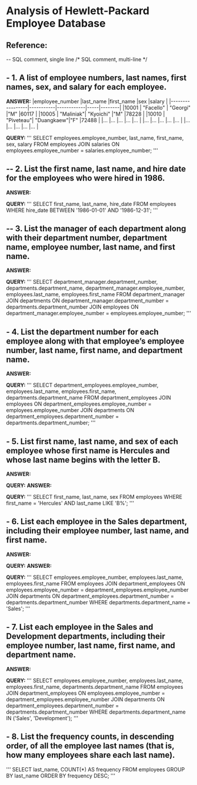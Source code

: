 # Analysis of Hewlett-Packard Employee Database

## Reference:
-- SQL comment, single line
/* SQL comment,
 multi-line */

## - 1. A list of employee numbers, last names, first names, sex, and salary for each employee.
**ANSWER:**
|employee_number  |last_name  |first_name  |sex  |salary  |
|-----------------|-----------|------------|-----|--------|
|10001            |	"Facello" |	"Georgi"   |"M"  |60117   |
|10005            |	"Maliniak"|	"Kyoichi"  |"M"  |78228   |
|10010            |	"Piveteau"|	"Duangkaew"|"F"  |72488   |
|...              |...        |...         |...  |...     |
|...              |...        |...         |...  |...     |
|...              |...        |...         |...  |...     |

**QUERY:**
'''
SELECT employees.employee_number, last_name, first_name, sex, salary
FROM employees
JOIN salaries ON employees.employee_number = salaries.employee_number;
'''
## -- 2. List the first name, last name, and hire date for the employees who were hired in 1986.
**ANSWER:**


**QUERY:**
'''
SELECT first_name, last_name, hire_date
FROM employees
WHERE hire_date BETWEEN '1986-01-01' AND '1986-12-31';
'''

## --  3. List the manager of each department along with their department number, department name, employee number, last name, and first name.
**ANSWER:**


**QUERY:**
'''
SELECT department_manager.department_number, departments.department_name, department_manager.employee_number, employees.last_name, employees.first_name
FROM department_manager
JOIN departments ON department_manager.department_number = departments.department_number
JOIN employees ON department_manager.employee_number = employees.employee_number;
'''

## -  4. List the department number for each employee along with that employee’s employee number, last name, first name, and department name.
**ANSWER:**


**QUERY:**
'''
SELECT department_employees.employee_number, employees.last_name, employees.first_name, departments.department_name
FROM department_employees
JOIN employees ON department_employees.employee_number = employees.employee_number
JOIN departments ON department_employees.department_number = departments.department_number;
'''

## - 5. List first name, last name, and sex of each employee whose first name is Hercules and whose last name begins with the letter B.
**ANSWER:**


**QUERY:**
**ANSWER:**


**QUERY:**
'''
SELECT first_name, last_name, sex
FROM employees
WHERE first_name = 'Hercules' AND last_name LIKE 'B%';
'''

## - 6. List each employee in the Sales department, including their employee number, last name, and first name.
**ANSWER:**


**QUERY:**
**ANSWER:**


**QUERY:**
'''
SELECT employees.employee_number, employees.last_name, employees.first_name
FROM employees
JOIN department_employees ON employees.employee_number = department_employees.employee_number
JOIN departments ON department_employees.department_number = departments.department_number
WHERE departments.department_name = 'Sales';
'''

## - 7. List each employee in the Sales and Development departments, including their employee number, last name, first name, and department name.
**ANSWER:**


**QUERY:**
'''
SELECT employees.employee_number, employees.last_name, employees.first_name, departments.department_name
FROM employees
JOIN department_employees ON employees.employee_number = department_employees.employee_number
JOIN departments ON department_employees.department_number = departments.department_number
WHERE departments.department_name IN ('Sales', 'Development');
'''

## -  8. List the frequency counts, in descending order, of all the employee last names (that is, how many employees share each last name).
'''
SELECT last_name, COUNT(*) AS frequency
FROM employees
GROUP BY last_name
ORDER BY frequency DESC;
'''